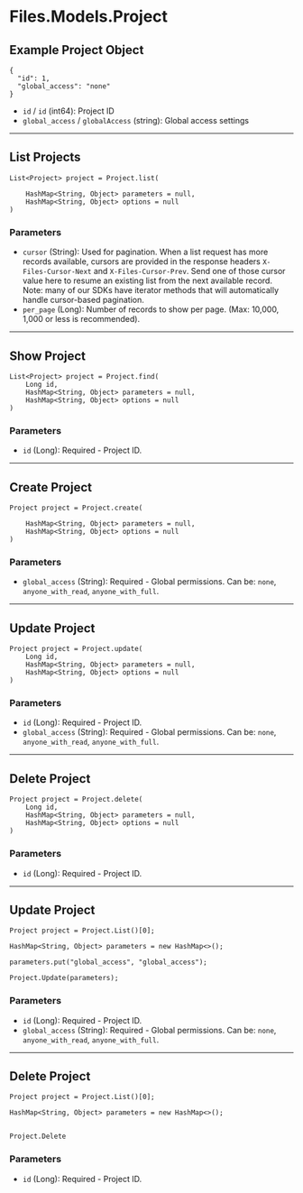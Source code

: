 # Files.Models.Project

## Example Project Object

```
{
  "id": 1,
  "global_access": "none"
}
```

* `id` / `id`  (int64): Project ID
* `global_access` / `globalAccess`  (string): Global access settings


---

## List Projects

```
List<Project> project = Project.list(
    
    HashMap<String, Object> parameters = null,
    HashMap<String, Object> options = null
)
```

### Parameters

* `cursor` (String): Used for pagination.  When a list request has more records available, cursors are provided in the response headers `X-Files-Cursor-Next` and `X-Files-Cursor-Prev`.  Send one of those cursor value here to resume an existing list from the next available record.  Note: many of our SDKs have iterator methods that will automatically handle cursor-based pagination.
* `per_page` (Long): Number of records to show per page.  (Max: 10,000, 1,000 or less is recommended).


---

## Show Project

```
List<Project> project = Project.find(
    Long id, 
    HashMap<String, Object> parameters = null,
    HashMap<String, Object> options = null
)
```

### Parameters

* `id` (Long): Required - Project ID.


---

## Create Project

```
Project project = Project.create(
    
    HashMap<String, Object> parameters = null,
    HashMap<String, Object> options = null
)
```

### Parameters

* `global_access` (String): Required - Global permissions.  Can be: `none`, `anyone_with_read`, `anyone_with_full`.


---

## Update Project

```
Project project = Project.update(
    Long id, 
    HashMap<String, Object> parameters = null,
    HashMap<String, Object> options = null
)
```

### Parameters

* `id` (Long): Required - Project ID.
* `global_access` (String): Required - Global permissions.  Can be: `none`, `anyone_with_read`, `anyone_with_full`.


---

## Delete Project

```
Project project = Project.delete(
    Long id, 
    HashMap<String, Object> parameters = null,
    HashMap<String, Object> options = null
)
```

### Parameters

* `id` (Long): Required - Project ID.


---

## Update Project

```
Project project = Project.List()[0];

HashMap<String, Object> parameters = new HashMap<>();

parameters.put("global_access", "global_access");

Project.Update(parameters);
```

### Parameters

* `id` (Long): Required - Project ID.
* `global_access` (String): Required - Global permissions.  Can be: `none`, `anyone_with_read`, `anyone_with_full`.


---

## Delete Project

```
Project project = Project.List()[0];

HashMap<String, Object> parameters = new HashMap<>();


Project.Delete
```

### Parameters

* `id` (Long): Required - Project ID.
